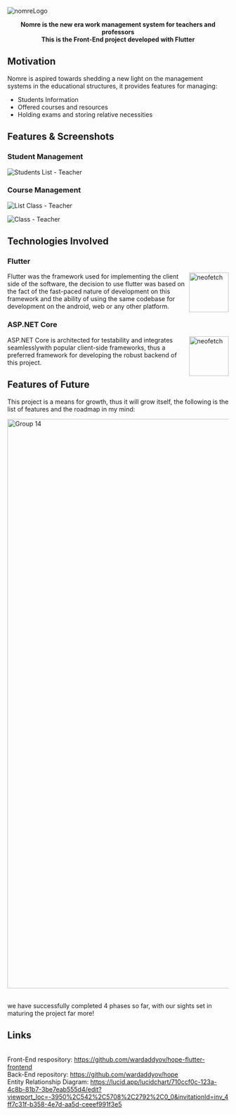 ![nomreLogo](https://github.com/wardaddyov/hope/assets/120730378/7d374827-4c58-42e4-8064-d5b4c65d115c)
<div align="center">
  <strong>Nomre is the new era work management system for teachers and professors</strong>
  <strong><br>This is the Front-End project developed with Flutter</strong>
 <! -- 
  [![Discord](https://img.shields.io/discord/1161736243340640419?label=Discord&logo=discord&logoColor=5865F2&style=flat-square&color=5865F2)](https://discord.gg/9GEQrxmVyE)
  [![arxiv 2310.08560](https://img.shields.io/badge/arXiv-2310.08560-B31B1B?logo=arxiv&style=flat-square)](https://arxiv.org/abs/2310.08560)
  [![Documentation](https://img.shields.io/github/v/release/cpacker/MemGPT?label=Documentation&logo=readthedocs&style=flat-square)](https://memgpt.readme.io/docs)
-->
</div>

## Motivation

Nomre is aspired towards shedding a new light on the management systems in the educational structures, it provides features for managing: 
* Students Information
* Offered courses and resources
* Holding exams and storing relative necessities

## Features & Screenshots
### Student Management

![Students List - Teacher](https://github.com/wardaddyov/hope/assets/120730378/079fda32-8ab4-4118-a430-d3b24508273f)

### Course Management

![List Class - Teacher](https://github.com/wardaddyov/hope/assets/120730378/ca58dab5-eb17-461d-abbc-fee5d8be80c6)

![Class - Teacher](https://github.com/wardaddyov/hope/assets/120730378/01e1d65f-0327-4500-8315-45adc24d7549)

## Technologies Involved
### Flutter
<img src="https://github.com/wardaddyov/hope/assets/120730378/6aba6f94-40a0-4f13-87d9-06e94cca5745" alt="neofetch" align="right" height="90">
Flutter was the framework used for implementing the client side of the software, the decision to use flutter was based on the fact of the fast-paced nature of development on this framework and the ability of using the same codebase for development on the android, web or any other platform.



### ASP.NET Core


<img src="https://github.com/wardaddyov/hope/assets/120730378/afbf2d39-a796-4a0a-b41c-cf67d1f86425" alt="neofetch" align="right" height="90">
ASP.NET Core is architected for testability and integrates seamlesslywith popular client-side frameworks, thus a preferred framework for developing the robust backend of this project.

## Features of Future

This project is a means for growth, thus it will grow itself, the following is the list of features and the roadmap in my mind:

<img width="1295" alt="Group 14" src="https://github.com/wardaddyov/hope/assets/120730378/526f6d10-62d8-4cfa-bfe7-e0f9426708d1">

<br>we have successfully completed 4 phases so far, with our sights set in maturing the project far more!

## Links
<br>Front-End respository: https://github.com/wardaddyov/hope-flutter-frontend
<br>Back-End repository: https://github.com/wardaddyov/hope
<br>Entity Relationship Diagram: https://lucid.app/lucidchart/710ccf0c-123a-4c8b-81b7-3be7eab555d4/edit?viewport_loc=-3950%2C542%2C5708%2C2792%2C0_0&invitationId=inv_4ff7c31f-b358-4e7d-aa5d-ceeef991f3e5
